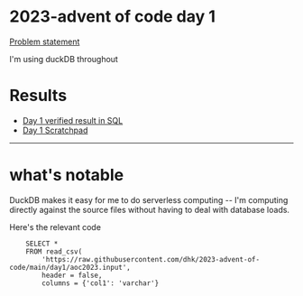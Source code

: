 # 2023-advent of code day 1

[Problem statement](https://adventofcode.com/2023/day/1)

I'm using duckDB throughout

# Results
* [Day 1 verified result in SQL](2023-day1-answer.sql)
* [Day 1 Scratchpad](2023-day1-working.sql)

---
# what's notable
DuckDB makes it easy for me to do serverless computing -- I'm computing directly against the source files without having to deal with database loads.

Here's the relevant code
```
    SELECT *
    FROM read_csv(
        'https://raw.githubusercontent.com/dhk/2023-advent-of-code/main/day1/aoc2023.input',
        header = false,
        columns = {'col1': 'varchar'}
```
